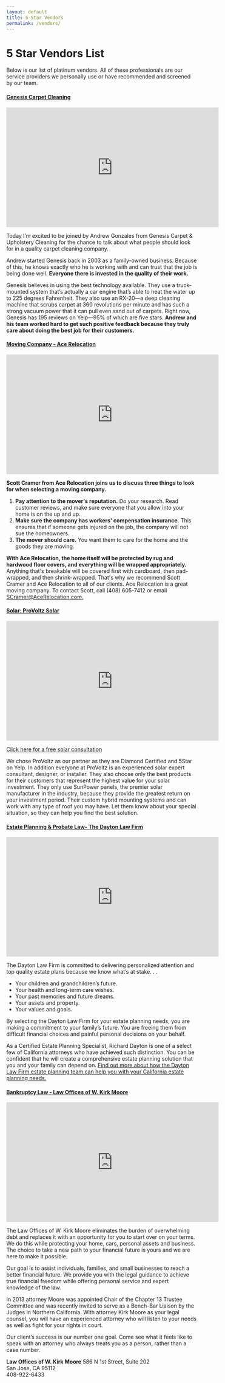 ```yaml
---
layout: default
title: 5 Star Vendors
permalink: /vendors/
---
```

<h1>5 Star Vendors List</h1>

Below is our list of platinum vendors. All of these professionals are our service providers we personally use or have recommended and screened by our team.

<h4><a href="http://genesiscarpetcleaning.net/" target="_blank">Genesis Carpet Cleaning</a></h4>

<iframe allowfullscreen="" frameborder="0" height="315" src="https://www.youtube.com/embed/IzkNive5Lto" width="560"></iframe>

<p>Today I’m excited to be joined by Andrew Gonzales from Genesis Carpet & Upholstery Cleaning for the chance to talk about what people should look for in a quality carpet cleaning company.</p>

<p>Andrew started Genesis back in 2003 as a family-owned business. Because of this, he knows exactly who he is working with and can trust that the job is being done well. <strong>Everyone there is invested in the quality of their work.</strong></p>

<p>Genesis believes in using the best technology available. They use a truck-mounted system that’s actually a car engine that’s able to heat the water up to 225 degrees Fahrenheit. They also use an RX-20—a deep cleaning machine that scrubs carpet at 360 revolutions per minute and has such a strong vacuum power that it can pull even sand out of carpets. Right now, Genesis has 195 reviews on Yelp—95% of which are five stars. <strong>Andrew and his team worked hard to get such positive feedback because they truly care about doing the best job for their customers.</strong></p>

<h4><a href="http://www.acerelocation.com/locations/san-jose-moving/" target="_blank">Moving Company - Ace Relocation</a></h4>

<iframe allowfullscreen="" frameborder="0" height="315" src="https://www.youtube.com/embed/m0uLjBKG7nc" width="560"></iframe>

<p><strong>Scott Cramer from Ace Relocation joins us to discuss three things to look for when selecting a moving company.</strong></p>
<ol class="indent">
<li><strong>Pay attention to the mover's reputation.</strong> Do your research. Read customer reviews, and make sure everyone that you allow into your home is on the up and up.</li>
<li><strong>Make sure the company has workers' compensation insurance.</strong> This ensures that if someone gets injured on the job, the company will not sue the homeowners.</li>
<li><strong>The mover should care.</strong> You want them to care for the home and the goods they are moving.</li>
</ol>

<p><strong>With Ace Relocation, the home itself will be protected by rug and hardwood floor covers, and everything will be wrapped appropriately.</strong> Anything that's breakable will be covered first with cardboard, then pad-wrapped, and then shrink-wrapped. That's why we recommend Scott Cramer and Ace Relocation to all of our clients. Ace Relocation is a great moving company. To contact Scott, call (408) 605-7412 or email <a href="mailto:SCramer@AceRelocation.com" target="_blank">SCramer@AceRelocation.com.</a></p>

<h4><a href="http://provoltz.com/" target="_blank">Solar: ProVoltz Solar</a></h4>

<iframe allowfullscreen="" frameborder="0" height="315" src="https://www.youtube.com/embed/ISvPMNg8M0k" width="560"></iframe>

<a href="http://provoltz.com/faq/do-i-qualify-for-solar/" target="_blank">Click here for a free solar consultation</a>
<p>We chose ProVoltz as our partner as they are Diamond Certified and 5Star on Yelp. In addition everyone at ProVoltz is an experienced solar expert consultant, designer, or installer. They also choose only the best products for their customers that represent the highest value for your solar investment. They only use SunPower panels, the premier solar manufacturer in the industry, because they provide the greatest return on your investment period. Their custom hybrid mounting systems and can work with any type of roof you may have. Let them know about your special situation, so they can help you find the best solution.</p>

<h4><a href="http://www.taxandestateplanners.com/" target="_blank">Estate Planning & Probate Law- The Dayton Law Firm</a></h4>

<iframe allowfullscreen="" frameborder="0" height="315" src="https://www.youtube.com/embed/Xj69PLWaR5k" width="560"></iframe>

<p>The Dayton Law Firm is committed to delivering personalized attention and top quality estate plans because we know what’s at stake. . .
<ul class="indent">
<li>Your children and grandchildren’s future.</li>
<li>Your health and long-term care wishes.</li>
<li>Your past memories and future dreams.</li>
<li>Your assets and property.</li>
<li>Your values and goals.</li>
</ul>
<p>By selecting the Dayton Law Firm for your estate planning needs, you are making a commitment to your family’s future. You are freeing them from difficult financial choices and painful personal decisions on your behalf.</p>

<p>As a Certified Estate Planning Specialist, Richard Dayton is one of a select few of California attorneys who have achieved such distinction. You can be confident that he will create a comprehensive estate planning solution that you and your family can depend on. <a href="http://www.taxandestateplanners.com/" target="_blank">Find out more about how the Dayton Law Firm estate planning team can help you with your California estate planning needs.</a></p>

<h4><a href="http://www.bayareabk.com/" target="_blank">Bankruptcy Law - Law Offices of W. Kirk Moore</a></h4>

<iframe allowfullscreen="" frameborder="0" height="315" src="https://www.youtube.com/embed/BK-re3pDwaI" width="560"></iframe>

<p>The Law Offices of W. Kirk Moore eliminates the burden of overwhelming debt and replaces it with an opportunity for you to start over on your terms. We do this while protecting your home, cars, personal assets and business. The choice to take a new path to your financial future is yours and we are here to make it possible.</p>

<p>Our goal is to assist individuals, families, and small businesses to reach a better financial future. We provide you with the legal guidance to achieve true financial freedom while offering personal service and expert knowledge of the law.</p>

<p>In 2013 attorney Moore was appointed Chair of the Chapter 13 Trustee Committee and was recently invited to serve as a Bench-Bar Liaison by the Judges in Northern California. With attorney Kirk Moore as your legal counsel, you will have an experienced attorney who will listen to your needs as well as fight for your rights in court.</p>

<p>Our client’s success is our number one goal. Come see what it feels like to speak with an attorney who always treats you as a person, rather than a case number.</p>
<p><strong>Law Offices of W. Kirk Moore</strong>
586 N 1st Street, Suite 202<br>
San Jose, CA 95112<br>
408-922-6433
</p>
